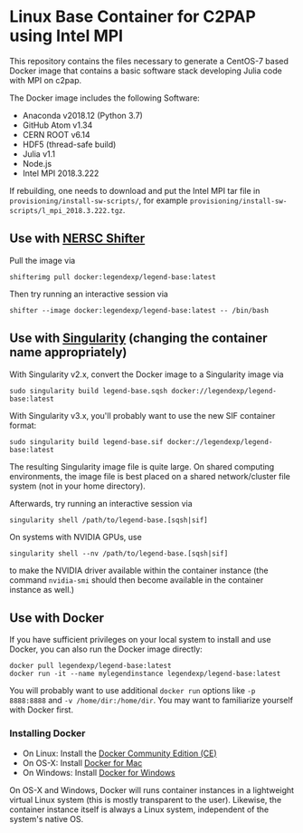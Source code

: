 # Linux Base Container for C2PAP using Intel MPI

This repository contains the files necessary to generate a CentOS-7 based Docker image that contains a basic software stack developing Julia code with MPI on c2pap.

The Docker image includes the following Software:

* Anaconda v2018.12 (Python 3.7)
* GitHub Atom v1.34
* CERN ROOT v6.14
* HDF5 (thread-safe build)
* Julia v1.1
* Node.js
* Intel MPI 2018.3.222

If rebuilding, one needs to download and put the Intel MPI tar file in `provisioning/install-sw-scripts/`, for example `provisioning/install-sw-scripts/l_mpi_2018.3.222.tgz`.


## Use with [NERSC Shifter](https://docs.nersc.gov/development/shifter/how-to-use/)


Pull the image via

    shifterimg pull docker:legendexp/legend-base:latest

Then try running an interactive session via

    shifter --image docker:legendexp/legend-base:latest -- /bin/bash


## Use with [Singularity](https://www.sylabs.io/singularity/) (changing the container name appropriately)


With Singularity v2.x, convert the Docker image to a Singularity image via

    sudo singularity build legend-base.sqsh docker://legendexp/legend-base:latest

With Singularity v3.x, you'll probably want to use the new SIF container format:

    sudo singularity build legend-base.sif docker://legendexp/legend-base:latest

The resulting Singularity image file is quite large. On shared computing environments, the image file is best placed on a shared network/cluster file system (not in your home directory).

Afterwards, try running an interactive session via

    singularity shell /path/to/legend-base.[sqsh|sif]

On systems with NVIDIA GPUs, use

    singularity shell --nv /path/to/legend-base.[sqsh|sif]

to make the NVIDIA driver available within the container instance (the command `nvidia-smi` should then become available in the container instance as well.)


## Use with Docker

If you have sufficient privileges on your local system to install and use Docker, you can also run the Docker image directly:

```shell
docker pull legendexp/legend-base:latest
docker run -it --name mylegendinstance legendexp/legend-base:latest
```

You will probably want to use additional `docker run` options like `-p 8888:8888` and `-v /home/dir:/home/dir`. You may want to familiarize yourself with Docker first.


### Installing Docker

* On Linux: Install the [Docker Community Edition (CE)](https://docs.docker.com/install/)
* On OS-X: Install [Docker for Mac](https://docs.docker.com/docker-for-mac/)
* On Windows: Install [Docker for Windows](https://docs.docker.com/docker-for-windows/)

On OS-X and Windows, Docker will runs container instances in a lightweight virtual Linux system (this is mostly transparent to the user). Likewise, the container instance itself is always a Linux system, independent of the system's native OS.
